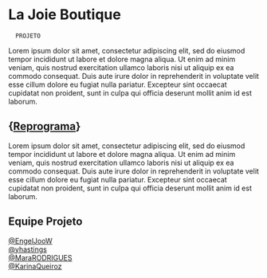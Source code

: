 
# La Joie Boutique

      PROJETO
      
Lorem ipsum dolor sit amet, consectetur adipiscing elit, sed do eiusmod tempor incididunt ut labore et dolore magna aliqua. Ut enim ad minim veniam, quis nostrud exercitation ullamco laboris nisi ut aliquip ex ea commodo consequat. Duis aute irure dolor in reprehenderit in voluptate velit esse cillum dolore eu fugiat nulla pariatur. Excepteur sint occaecat cupidatat non proident, sunt in culpa qui officia deserunt mollit anim id est laborum.

## {<a href="#">Reprograma</a>}

Lorem ipsum dolor sit amet, consectetur adipiscing elit, sed do eiusmod tempor incididunt ut labore et dolore magna aliqua. Ut enim ad minim veniam, quis nostrud exercitation ullamco laboris nisi ut aliquip ex ea commodo consequat. Duis aute irure dolor in reprehenderit in voluptate velit esse cillum dolore eu fugiat nulla pariatur. Excepteur sint occaecat cupidatat non proident, sunt in culpa qui officia deserunt mollit anim id est laborum.

## Equipe Projeto
<a href="https://github.com/EngelJoow">@EngelJooW <br>
<a href="https://github.com/yhastings">@yhastings <br>
<a href="https://github.com/MaraRODRIGUES">@MaraRODRIGUES <br>
<a href="https://github.com/KarinaQueiroz">@KarinaQueiroz <br>


